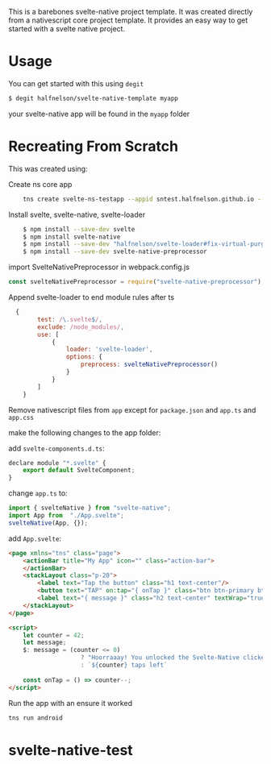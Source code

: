 This is a barebones svelte-native project template. It was created directly from a nativescript core project template. It provides an easy way to get started with a svelte native project.

# Usage

You can get started with this using `degit`

```bash
$ degit halfnelson/svelte-native-template myapp
```

your svelte-native app will be found in the `myapp` folder

# Recreating From Scratch

This was created using:

Create ns core app

```bash
    tns create svelte-ns-testapp --appid sntest.halfnelson.github.io --ts
```

Install svelte, svelte-native, svelte-loader

```bash
    $ npm install --save-dev svelte
    $ npm install svelte-native
    $ npm install --save-dev "halfnelson/svelte-loader#fix-virtual-purge"
    $ npm install --save-dev svelte-native-preprocessor
```
import SvelteNativePreprocessor in webpack.config.js

```js
const svelteNativePreprocessor = require("svelte-native-preprocessor");
```

Append svelte-loader to end module rules after ts

```js
  {
        test: /\.svelte$/,
        exclude: /node_modules/,
        use: [
            { 
                loader: 'svelte-loader',
                options: {
                    preprocess: svelteNativePreprocessor()
                }
            }
        ]
    }
```   

Remove nativescript files from `app` except for  `package.json` and `app.ts` and `app.css`

make the following changes to the app folder:

add `svelte-components.d.ts`:

```js
declare module "*.svelte" {
    export default SvelteComponent;
}
```

change `app.ts` to:

```js
import { svelteNative } from "svelte-native";
import App from  "./App.svelte";
svelteNative(App, {});
```

add `App.svelte`:

```html
<page xmlns="tns" class="page">
    <actionBar title="My App" icon="" class="action-bar">
    </actionBar>
    <stackLayout class="p-20">
        <label text="Tap the button" class="h1 text-center"/>
        <button text="TAP" on:tap="{ onTap }" class="btn btn-primary btn-active"/>
        <label text="{ message }" class="h2 text-center" textWrap="true"/>
    </stackLayout>
</page>

<script>
    let counter = 42;
    let message;
    $: message = (counter <= 0) 
                    ? "Hoorraaay! You unlocked the Svelte-Native clicker achievement!"
                    : `${counter} taps left`
    
    const onTap = () => counter--;
</script>
```

Run the app with an ensure it worked

```bash
tns run android
```





# svelte-native-test
